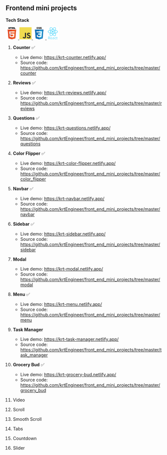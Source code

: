 ## Frontend mini projects

**Tech Stack**

<a href="https://www.w3.org/html/" target="_blank" rel="noreferrer"> <img src="https://raw.githubusercontent.com/devicons/devicon/master/icons/html5/html5-original-wordmark.svg" alt="html5" width="40" height="40"/> </a> <a href="https://developer.mozilla.org/en-US/docs/Web/JavaScript" target="_blank" rel="noreferrer"> <img src="https://raw.githubusercontent.com/devicons/devicon/master/icons/javascript/javascript-original.svg" alt="javascript" width="40" height="40"/> </a> <a href="https://www.w3schools.com/css/" target="_blank" rel="noreferrer"> <img src="https://raw.githubusercontent.com/devicons/devicon/master/icons/css3/css3-original-wordmark.svg" alt="css3" width="40" height="40"/> </a> <a href="https://reactjs.org/" target="_blank" rel="noreferrer"> <img src="https://raw.githubusercontent.com/devicons/devicon/master/icons/react/react-original-wordmark.svg" alt="react" width="40" height="40"/> </a>

1. **Counter** :white_check_mark:

   - Live demo: https://krt-counter.netlify.app/
   - Source code: https://github.com/krtEngineer/front_end_mini_projects/tree/master/counter

2. **Reviews** :white_check_mark:

   - Live demo: https://krt-reviews.netlify.app/
   - Source code: https://github.com/krtEngineer/front_end_mini_projects/tree/master/reviews

3. **Questions** :white_check_mark:

   - Live demo: https://krt-questions.netlify.app/
   - Source code: https://github.com/krtEngineer/front_end_mini_projects/tree/master/questions

4. **Color Flipper** :white_check_mark:

   - Live demo: https://krt-color-flipper.netlify.app/
   - Source code: https://github.com/krtEngineer/front_end_mini_projects/tree/master/color_flipper

5. **Navbar** :white_check_mark:

   - Live demo: https://krt-navbar.netlify.app/
   - Source code: https://github.com/krtEngineer/front_end_mini_projects/tree/master/navbar

6. **Sidebar** :white_check_mark:

   - Live demo: https://krt-sidebar.netlify.app/
   - Source code: https://github.com/krtEngineer/front_end_mini_projects/tree/master/sidebar

7. **Modal**

   - Live demo: https://krt-modal.netlify.app/
   - Source code: https://github.com/krtEngineer/front_end_mini_projects/tree/master/modal

8. **Menu** :white_check_mark:

   - Live demo: https://krt-menu.netlify.app/
   - Source code: https://github.com/krtEngineer/front_end_mini_projects/tree/master/menu

9. **Task Manager**

   - Live demo: https://krt-task-manager.netlify.app/
   - Source code: https://github.com/krtEngineer/front_end_mini_projects/tree/master/task_manager

10. **Grocery Bud** :white_check_mark:

    - Live demo: https://krt-grocery-bud.netlify.app/
    - Source code: https://github.com/krtEngineer/front_end_mini_projects/tree/master/grocery_bud

11. Video

12. Scroll

13. Smooth Scroll

14. Tabs

15. Countdown

16. Slider
